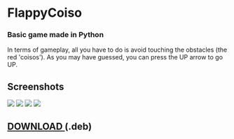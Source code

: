 # FlappyCoiso

### Basic game made in Python

In terms of gameplay, all you have to do is avoid touching the obstacles (the red 'coisos'). As you may have guessed, you can press the UP arrow to go UP.


## Screenshots
<img src="http://imgur.com/GEx2GYul.png">
<img src="http://imgur.com/3O11RW5l.png">
<img src="http://imgur.com/RFXDkacl.png">
<img src="http://imgur.com/ZUc9bxal.png">

## <a href="https://github.com/perezjquim/flappycoiso/raw/master/flappycoiso.deb"> DOWNLOAD </a> (.deb)
